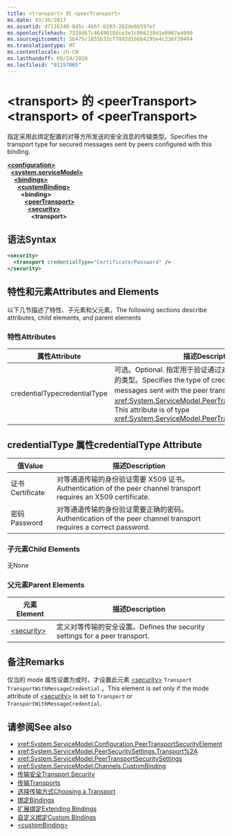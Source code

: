 ```yaml
---
title: <transport> 的 <peerTransport>
ms.date: 03/30/2017
ms.assetid: d7116240-845c-4b6f-b203-262de6b597ef
ms.openlocfilehash: 7328d67c4649010dce3e1c866238d1e0067e4990
ms.sourcegitcommit: 5b475c1855b32cf78d2d1bbb4295e4c236f39464
ms.translationtype: MT
ms.contentlocale: zh-CN
ms.lasthandoff: 09/24/2020
ms.locfileid: "91157065"
---
```

# <a name="transport-of-peertransport"></a><span data-ttu-id="0e873-102">\<transport> 的 \<peerTransport></span><span class="sxs-lookup"><span data-stu-id="0e873-102">\<transport> of \<peerTransport></span></span>

<span data-ttu-id="0e873-103">指定采用此绑定配置的对等方所发送的安全消息的传输类型。</span><span class="sxs-lookup"><span data-stu-id="0e873-103">Specifies the transport type for secured messages sent by peers configured with this binding.</span></span>  
  
[**\<configuration>**](../configuration-element.md)\
&nbsp;&nbsp;[**\<system.serviceModel>**](system-servicemodel.md)\
&nbsp;&nbsp;&nbsp;&nbsp;[**\<bindings>**](bindings.md)\
&nbsp;&nbsp;&nbsp;&nbsp;&nbsp;&nbsp;[**\<customBinding>**](custombinding.md)\
&nbsp;&nbsp;&nbsp;&nbsp;&nbsp;&nbsp;&nbsp;&nbsp;**\<binding>**\
&nbsp;&nbsp;&nbsp;&nbsp;&nbsp;&nbsp;&nbsp;&nbsp;&nbsp;&nbsp;[**\<peerTransport>**](peertransport.md)\
&nbsp;&nbsp;&nbsp;&nbsp;&nbsp;&nbsp;&nbsp;&nbsp;&nbsp;&nbsp;&nbsp;&nbsp;[**\<security>**](security-of-peertransport.md)\
&nbsp;&nbsp;&nbsp;&nbsp;&nbsp;&nbsp;&nbsp;&nbsp;&nbsp;&nbsp;&nbsp;&nbsp;&nbsp;&nbsp;**\<transport>**  
  
## <a name="syntax"></a><span data-ttu-id="0e873-104">语法</span><span class="sxs-lookup"><span data-stu-id="0e873-104">Syntax</span></span>  
  
```xml  
<security>
  <transport credentialType="Certificate/Password" />
</security>
```  
  
## <a name="attributes-and-elements"></a><span data-ttu-id="0e873-105">特性和元素</span><span class="sxs-lookup"><span data-stu-id="0e873-105">Attributes and Elements</span></span>  

 <span data-ttu-id="0e873-106">以下几节描述了特性、子元素和父元素。</span><span class="sxs-lookup"><span data-stu-id="0e873-106">The following sections describe attributes, child elements, and parent elements</span></span>  
  
### <a name="attributes"></a><span data-ttu-id="0e873-107">特性</span><span class="sxs-lookup"><span data-stu-id="0e873-107">Attributes</span></span>  
  
|<span data-ttu-id="0e873-108">属性</span><span class="sxs-lookup"><span data-stu-id="0e873-108">Attribute</span></span>|<span data-ttu-id="0e873-109">描述</span><span class="sxs-lookup"><span data-stu-id="0e873-109">Description</span></span>|  
|---------------|-----------------|  
|<span data-ttu-id="0e873-110">credentialType</span><span class="sxs-lookup"><span data-stu-id="0e873-110">credentialType</span></span>|<span data-ttu-id="0e873-111">可选。</span><span class="sxs-lookup"><span data-stu-id="0e873-111">Optional.</span></span> <span data-ttu-id="0e873-112">指定用于验证通过对等传输发送的消息的凭据的类型。</span><span class="sxs-lookup"><span data-stu-id="0e873-112">Specifies the type of credentials used to verify messages sent with the peer transport.</span></span> <span data-ttu-id="0e873-113">此属性的类型为 <xref:System.ServiceModel.PeerTransportCredentialType>。</span><span class="sxs-lookup"><span data-stu-id="0e873-113">This attribute is of type <xref:System.ServiceModel.PeerTransportCredentialType>.</span></span>|  
  
## <a name="credentialtype-attribute"></a><span data-ttu-id="0e873-114">credentialType 属性</span><span class="sxs-lookup"><span data-stu-id="0e873-114">credentialType Attribute</span></span>  
  
|<span data-ttu-id="0e873-115">值</span><span class="sxs-lookup"><span data-stu-id="0e873-115">Value</span></span>|<span data-ttu-id="0e873-116">描述</span><span class="sxs-lookup"><span data-stu-id="0e873-116">Description</span></span>|  
|-----------|-----------------|  
|<span data-ttu-id="0e873-117">证书</span><span class="sxs-lookup"><span data-stu-id="0e873-117">Certificate</span></span>|<span data-ttu-id="0e873-118">对等通道传输的身份验证需要 X509 证书。</span><span class="sxs-lookup"><span data-stu-id="0e873-118">Authentication of the peer channel transport requires an X509 certificate.</span></span>|  
|<span data-ttu-id="0e873-119">密码</span><span class="sxs-lookup"><span data-stu-id="0e873-119">Password</span></span>|<span data-ttu-id="0e873-120">对等通道传输的身份验证需要正确的密码。</span><span class="sxs-lookup"><span data-stu-id="0e873-120">Authentication of the peer channel transport requires a correct password.</span></span>|  
  
### <a name="child-elements"></a><span data-ttu-id="0e873-121">子元素</span><span class="sxs-lookup"><span data-stu-id="0e873-121">Child Elements</span></span>  

 <span data-ttu-id="0e873-122">无</span><span class="sxs-lookup"><span data-stu-id="0e873-122">None</span></span>  
  
### <a name="parent-elements"></a><span data-ttu-id="0e873-123">父元素</span><span class="sxs-lookup"><span data-stu-id="0e873-123">Parent Elements</span></span>  
  
|<span data-ttu-id="0e873-124">元素</span><span class="sxs-lookup"><span data-stu-id="0e873-124">Element</span></span>|<span data-ttu-id="0e873-125">描述</span><span class="sxs-lookup"><span data-stu-id="0e873-125">Description</span></span>|  
|-------------|-----------------|  
|[\<security>](security-of-peertransport.md)|<span data-ttu-id="0e873-126">定义对等传输的安全设置。</span><span class="sxs-lookup"><span data-stu-id="0e873-126">Defines the security settings for a peer transport.</span></span>|  
  
## <a name="remarks"></a><span data-ttu-id="0e873-127">备注</span><span class="sxs-lookup"><span data-stu-id="0e873-127">Remarks</span></span>  

 <span data-ttu-id="0e873-128">仅当的 mode 属性设置为或时，才设置此元素 [\<security>](security-of-peertransport.md) `Transport` `TransportWithMessageCredential` 。</span><span class="sxs-lookup"><span data-stu-id="0e873-128">This element is set only if the mode attribute of [\<security>](security-of-peertransport.md) is set to `Transport` or `TransportWithMessageCredential`.</span></span>  
  
## <a name="see-also"></a><span data-ttu-id="0e873-129">请参阅</span><span class="sxs-lookup"><span data-stu-id="0e873-129">See also</span></span>

- <xref:System.ServiceModel.Configuration.PeerTransportSecurityElement>
- <xref:System.ServiceModel.PeerSecuritySettings.Transport%2A>
- <xref:System.ServiceModel.PeerTransportSecuritySettings>
- <xref:System.ServiceModel.Channels.CustomBinding>
- [<span data-ttu-id="0e873-130">传输安全</span><span class="sxs-lookup"><span data-stu-id="0e873-130">Transport Security</span></span>](../../../wcf/feature-details/transport-security.md)
- [<span data-ttu-id="0e873-131">传输</span><span class="sxs-lookup"><span data-stu-id="0e873-131">Transports</span></span>](../../../wcf/feature-details/transports.md)
- [<span data-ttu-id="0e873-132">选择传输方式</span><span class="sxs-lookup"><span data-stu-id="0e873-132">Choosing a Transport</span></span>](../../../wcf/feature-details/choosing-a-transport.md)
- [<span data-ttu-id="0e873-133">绑定</span><span class="sxs-lookup"><span data-stu-id="0e873-133">Bindings</span></span>](../../../wcf/bindings.md)
- [<span data-ttu-id="0e873-134">扩展绑定</span><span class="sxs-lookup"><span data-stu-id="0e873-134">Extending Bindings</span></span>](../../../wcf/extending/extending-bindings.md)
- [<span data-ttu-id="0e873-135">自定义绑定</span><span class="sxs-lookup"><span data-stu-id="0e873-135">Custom Bindings</span></span>](../../../wcf/extending/custom-bindings.md)
- [\<customBinding>](custombinding.md)

